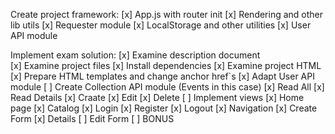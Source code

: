 Create project framework:
[x] App.js with router init
[x] Rendering and other lib utils
[x] Requester module
[x] LocalStorage and other utilities
[x] User API module

Implement exam solution:
[x] Examine description document    
[x] Examine project files
[x] Install dependencies
[x] Examine project HTML
[x] Prepare HTML templates and change anchor href`s
[x] Adapt User API module
[ ] Create Collection API module (Events in this case)
    [x] Read All
    [x] Read Details
    [x] Craate 
    [x] Edit
    [x] Delete
[ ] Implement views
    [x] Home page
    [x] Catalog
    [x] Login
    [x] Register
    [x] Logout
    [x] Navigation
    [x] Create Form
    [x] Details
    [ ] Edit Form
    [ ] BONUS